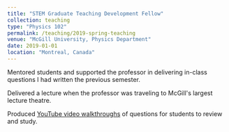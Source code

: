 ```yaml
---
title: "STEM Graduate Teaching Development Fellow"
collection: teaching
type: "Physics 102"
permalink: /teaching/2019-spring-teaching
venue: "McGill University, Physics Department"
date: 2019-01-01
location: "Montreal, Canada"
---
```


Mentored students and supported the professor in delivering in-class questions I had written the previous semester.

Delivered a lecture when the professor was traveling to McGill's largest lecture theatre.

Produced [YouTube video walkthroughs](https://www.youtube.com/channel/UC7mdpQpOZ0WP7I4ppoYU7-w) of questions for students to review and study.
